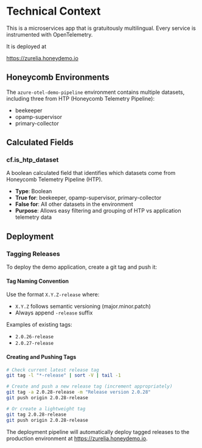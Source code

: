 # Technical Context

This is a microservices app that is gratuitously multilingual. Every service is instrumented with OpenTelemetry.

It is deployed at

https://zurelia.honeydemo.io

## Honeycomb Environments

The `azure-otel-demo-pipeline` environment contains multiple datasets, including three from HTP (Honeycomb Telemetry Pipeline):

- beekeeper
- opamp-supervisor
- primary-collector

## Calculated Fields

### cf.is_htp_dataset

A boolean calculated field that identifies which datasets come from Honeycomb Telemetry Pipeline (HTP).

- **Type**: Boolean
- **True for**: beekeeper, opamp-supervisor, primary-collector
- **False for**: All other datasets in the environment
- **Purpose**: Allows easy filtering and grouping of HTP vs application telemetry data

## Deployment

### Tagging Releases

To deploy the demo application, create a git tag and push it:

#### Tag Naming Convention

Use the format `X.Y.Z-release` where:
- `X.Y.Z` follows semantic versioning (major.minor.patch)
- Always append `-release` suffix

Examples of existing tags:
- `2.0.26-release`
- `2.0.27-release`

#### Creating and Pushing Tags

```bash
# Check current latest release tag
git tag -l "*-release" | sort -V | tail -1

# Create and push a new release tag (increment appropriately)
git tag -a 2.0.28-release -m "Release version 2.0.28"
git push origin 2.0.28-release

# Or create a lightweight tag
git tag 2.0.28-release
git push origin 2.0.28-release
```

The deployment pipeline will automatically deploy tagged releases to the production environment at https://zurelia.honeydemo.io.
